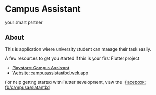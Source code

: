 # Campus Assistant
your smart partner

## About
This is application where university student can manage their task easily.

A few resources to get you started if this is your first Flutter project:

- [Playstore: Campus Assistant](https://play.google.com/store/apps/details?id=com.sofolit.campusassistantbd)
- [Website: campusassistantbd.web.app](https://campusassistantbd.web.app)

For help getting started with Flutter development, view the
-[Facebook: fb/campusassiatantbd](https://facebook.com/campusassistantbd)

